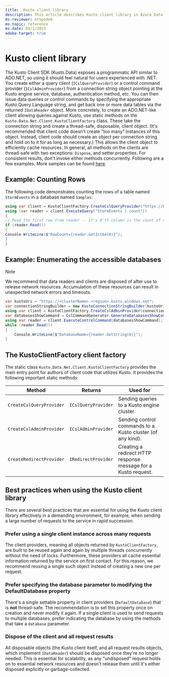 ```yaml
---
title:  Kusto client library
description: This article describes Kusto client library in Azure Data Explorer.
ms.reviewer: orspodek
ms.topic: reference
ms.date: 03/1/2023
adobe-target: true
---
```

# Kusto client library
    
The Kusto Client SDK (Kusto.Data) exposes a programmatic API
similar to ADO.NET, so using it should feel
natural for users experienced with .NET. You create
either a query client (`ICslQueryProvider`) or a control command
provider (`ICslAdminProvider`) from a connection string object
pointing at the Kusto engine service, database, authentication
method, etc. You can then issue data queries or
control commands by specifying the appropriate Kusto Query Language
string, and get back one or more data tables via the returned
`IDataReader` object.
More concretely, to create an ADO.NET-like client allowing queries against
Kusto, use static methods on the `Kusto.Data.Net.Client.KustoClientFactory`
class. These take the connection string and create a thread-safe, disposable,
client object. (It's recommended that client code doesn't
create "too many" instances of this object. Instead, client code should create an
object per connection string and hold on to it for as long as necessary.)
This allows the client object to efficiently cache resources.
In general, all methods on the clients are thread-safe with two exceptions: `Dispose`, 
and setter properties. For consistent results, don't invoke either methods
concurrently.
Following are a few examples. More samples can be found [here](https://github.com/Azure/azure-kusto-samples-dotnet/tree/master/client).

## Example: Counting Rows

The following code demonstrates counting the rows of a table named `StormEvents` in a database named `Samples`:

```csharp
using var client = KustoClientFactory.CreateCslQueryProvider("https://help.kusto.windows.net/Samples;Fed=true");
using (var reader = client.ExecuteQuery("StormEvents | count"))
{
// Read the first row from reader -- it's 0'th column is the count of records in MyTable
if (reader.Read())
{
Console.WriteLine($"RowCount={reader.GetInt64(0)}");
}
}
```

## Example: Enumerating the accessible databases

> [!NOTE]
> We recommend that data readers and clients are disposed of after use to release network resources. Accumulation of these resources can result in unexpected network errors and timeouts.

```csharp
var kustoUri = "https://<clusterName>.<region>.kusto.windows.net";
var connectionStringBuilder = new KustoConnectionStringBuilder(kustoUri).WithAadUserPromptAuthentication();
using var client = KustoClientFactory.CreateCslAdminProvider(connectionStringBuilder);
var databasesShowCommand = CslCommandGenerator.GenerateDatabasesShowCommand();
using var reader = client.ExecuteControlCommand(databasesShowCommand);
while (reader.Read())
{
    Console.WriteLine($"DatabaseName={reader.GetString(0)}");
}
```

## The KustoClientFactory client factory

The static class `Kusto.Data.Net.Client.KustoClientFactory` provides the main entry point for authors
of client code that utilizes Kusto. It provides the following important static methods:

|Method                                      |Returns                                |Used for                                                      |
|--------------------------------------------|---------------------------------------|--------------------------------------------------------------|
|`CreateCslQueryProvider`                    |`ICslQueryProvider`                    |Sending queries to a Kusto engine cluster.                    |
|`CreateCslAdminProvider`                    |`ICslAdminProvider`                    |Sending control commands to a Kusto cluster (of any kind).    |
|`CreateRedirectProvider`                    |`IRedirectProvider`                    |Creating a redirect HTTP response message for a Kusto request.|

## Best practices when using the Kusto client library

There are several best practices that are essential for using the Kusto client library
effectively in a demanding environment, for example, when sending a large number of requests to the service
in rapid succession.

### Prefer using a single client instance across many requests

The client providers, meaning all objects returned by `KustoClientFactory`, are built to be
reused again and again by multiple threads concurrently without the need of locks. Furthermore,
these providers all cache essential information returned by the service on first contact. For this reason, we recommend reusing a single
such object instead of creating a new one per request.

### Prefer specifying the database parameter to modifying the DefaultDatabase property

There's a single settable property in client providers (`DefaultDatabase`) that is **not** thread-safe.
The recommendation is to set this property once on creation and never modify it again.
If a single client is used to send requests to multiple databases, prefer indicating the database
by using the methods that take a `database` parameter.

### Dispose of the client and all request results

All disposable objects (the Kusto client itself, and all request results objects,
which implement `IDataReader`) should be disposed once they're no longer needed. This is
essential for scalability, as any "undisposed" request holds on to essential network
resources and doesn't release them until it's either disposed explicitly or garbage-collected.
